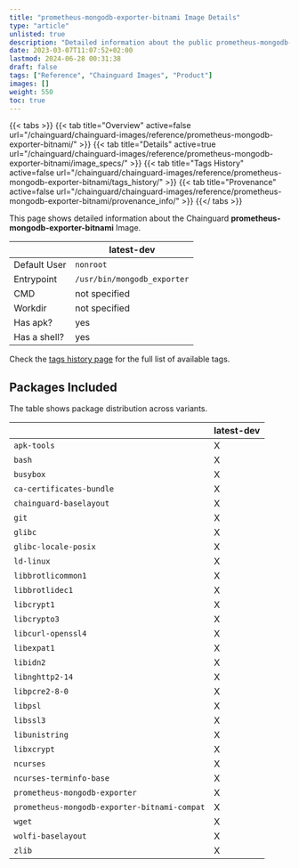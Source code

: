 ```yaml
---
title: "prometheus-mongodb-exporter-bitnami Image Details"
type: "article"
unlisted: true
description: "Detailed information about the public prometheus-mongodb-exporter-bitnami Chainguard Image."
date: 2023-03-07T11:07:52+02:00
lastmod: 2024-06-28 00:31:38
draft: false
tags: ["Reference", "Chainguard Images", "Product"]
images: []
weight: 550
toc: true
---
```


{{< tabs >}}
{{< tab title="Overview" active=false url="/chainguard/chainguard-images/reference/prometheus-mongodb-exporter-bitnami/" >}}
{{< tab title="Details" active=true url="/chainguard/chainguard-images/reference/prometheus-mongodb-exporter-bitnami/image_specs/" >}}
{{< tab title="Tags History" active=false url="/chainguard/chainguard-images/reference/prometheus-mongodb-exporter-bitnami/tags_history/" >}}
{{< tab title="Provenance" active=false url="/chainguard/chainguard-images/reference/prometheus-mongodb-exporter-bitnami/provenance_info/" >}}
{{</ tabs >}}

This page shows detailed information about the Chainguard **prometheus-mongodb-exporter-bitnami** Image.

|              | latest-dev                  |
|--------------|-----------------------------|
| Default User | `nonroot`                   |
| Entrypoint   | `/usr/bin/mongodb_exporter` |
| CMD          | not specified               |
| Workdir      | not specified               |
| Has apk?     | yes                         |
| Has a shell? | yes                         |

Check the [tags history page](/chainguard/chainguard-images/reference/prometheus-mongodb-exporter-bitnami/tags_history/) for the full list of available tags.

## Packages Included
The table shows package distribution across variants.

|                                              | latest-dev |
|----------------------------------------------|------------|
| `apk-tools`                                  | X          |
| `bash`                                       | X          |
| `busybox`                                    | X          |
| `ca-certificates-bundle`                     | X          |
| `chainguard-baselayout`                      | X          |
| `git`                                        | X          |
| `glibc`                                      | X          |
| `glibc-locale-posix`                         | X          |
| `ld-linux`                                   | X          |
| `libbrotlicommon1`                           | X          |
| `libbrotlidec1`                              | X          |
| `libcrypt1`                                  | X          |
| `libcrypto3`                                 | X          |
| `libcurl-openssl4`                           | X          |
| `libexpat1`                                  | X          |
| `libidn2`                                    | X          |
| `libnghttp2-14`                              | X          |
| `libpcre2-8-0`                               | X          |
| `libpsl`                                     | X          |
| `libssl3`                                    | X          |
| `libunistring`                               | X          |
| `libxcrypt`                                  | X          |
| `ncurses`                                    | X          |
| `ncurses-terminfo-base`                      | X          |
| `prometheus-mongodb-exporter`                | X          |
| `prometheus-mongodb-exporter-bitnami-compat` | X          |
| `wget`                                       | X          |
| `wolfi-baselayout`                           | X          |
| `zlib`                                       | X          |

